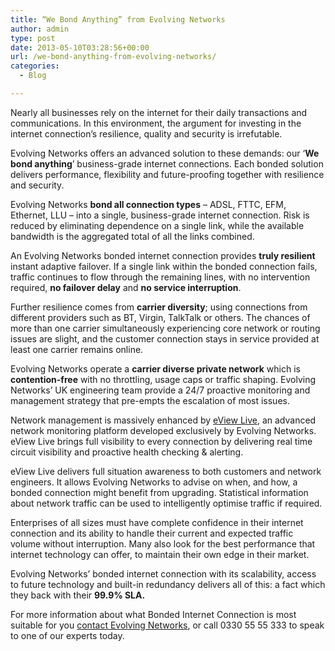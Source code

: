 ```yaml
---
title: “We Bond Anything” from Evolving Networks
author: admin
type: post
date: 2013-05-10T03:28:56+00:00
url: /we-bond-anything-from-evolving-networks/
categories:
  - Blog

---
```

Nearly all businesses rely on the internet for their daily transactions and communications. In this environment, the argument for investing in the internet connection’s resilience, quality and security is irrefutable.

Evolving Networks offers an advanced solution to these demands: our ‘**We bond anything**’ business-grade internet connections. Each bonded solution delivers performance, flexibility and future-proofing together with resilience and security.

Evolving Networks **bond all connection types** – ADSL, FTTC, EFM, Ethernet, LLU – into a single, business-grade internet connection. Risk is reduced by eliminating dependence on a single link, while the available bandwidth is the aggregated total of all the links combined.

An Evolving Networks bonded internet connection provides **truly resilient** instant adaptive failover. If a single link within the bonded connection fails, traffic continues to flow through the remaining lines, with no intervention required, **no failover delay** and **no service interruption**.

Further resilience comes from **carrier diversity**; using connections from different providers such as BT, Virgin, TalkTalk or others. The chances of more than one carrier simultaneously experiencing core network or routing issues are slight, and the customer connection stays in service provided at least one carrier remains online.

Evolving Networks operate a **carrier diverse private network** which is **contention-free** with no throttling, usage caps or traffic shaping. Evolving Networks’ UK engineering team provide a 24/7 proactive monitoring and management strategy that pre-empts the escalation of most issues.

Network management is massively enhanced by <a title="eView Live" href="/advanced-network-analytics/" target="_blank">eView Live</a>, an advanced network monitoring platform developed exclusively by Evolving Networks.  eView Live brings full visibility to every connection by delivering real time circuit visibility and proactive health checking & alerting.

eView Live delivers full situation awareness to both customers and network engineers. It allows Evolving Networks to advise on when, and how, a bonded connection might benefit from upgrading. Statistical information about network traffic can be used to intelligently optimise traffic if required.

Enterprises of all sizes must have complete confidence in their internet connection and its ability to handle their current and expected traffic volume without interruption. Many also look for the best performance that internet technology can offer, to maintain their own edge in their market.

Evolving Networks’ bonded internet connection with its scalability, access to future technology and built-in redundancy delivers all of this: a fact which they back with their **99.9% SLA.**

For more information about what Bonded Internet Connection is most suitable for you [contact Evolving Networks][1], or call 0330 55 55 333 to speak to one of our experts today.

 [1]: /contact-us/ "Contact Us"